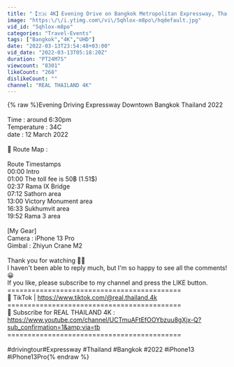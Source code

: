 ```yaml
---
title: "【🇹🇭 4K】Evening Drive on Bangkok Metropolitan Expressway, Thailand 2022"
image: "https:\/\/i.ytimg.com\/vi\/5qhlox-m8po\/hqdefault.jpg"
vid_id: "5qhlox-m8po"
categories: "Travel-Events"
tags: ["Bangkok","4K","UHD"]
date: "2022-03-13T23:54:48+03:00"
vid_date: "2022-03-13T05:18:20Z"
duration: "PT24M7S"
viewcount: "8301"
likeCount: "268"
dislikeCount: ""
channel: "REAL THAILAND 4K"
---
```

{% raw %}Evening Driving Expressway Downtown Bangkok Thailand 2022<br /><br />Time : around 6:30pm<br />Temperature : 34C <br />date : 12 March 2022<br /><br />🚩 Route Map :<br /><br />Route Timestamps<br />00:00 Intro<br />01:00 The toll fee is 50฿ (1.51$)<br />02:37 Rama IX Bridge<br />07:12 Sathorn area<br />13:00 Victory Monument area<br />16:33 Sukhumvit area<br />19:52 Rama 3 area<br /><br />[My Gear]<br />Camera : iPhone 13 Pro<br />Gimbal : Zhiyun Crane M2<br /><br />Thank you for watching 🙏🏼<br />I haven't been able to reply much, but I'm so happy to see all the comments! 😀<br />If you like, please subscribe to my channel and press the LIKE button. <br />===========================================<br />🚩 TikTok  | <a rel="nofollow" target="blank" href="https://www.tiktok.com/@real.thailand.4k">https://www.tiktok.com/@real.thailand.4k</a><br />===========================================<br />🚩 Subscribe for REAL THAILAND 4K : <a rel="nofollow" target="blank" href="https://www.youtube.com/channel/UCTmuAFtEfOOYbzuu8gXjx-Q?sub_confirmation=1&amp;via=tb">https://www.youtube.com/channel/UCTmuAFtEfOOYbzuu8gXjx-Q?sub_confirmation=1&amp;via=tb</a><br />===========================================<br /><br />#drivingtour​​​​ #Expressway #Thailand​​ #Bangkok #2022 #iPhone13 #iPhone13Pro{% endraw %}
